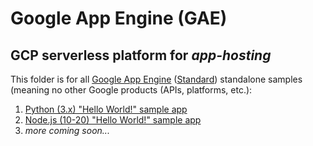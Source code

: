 # Google App Engine (GAE)
## GCP serverless platform for _app-hosting_

This folder is for all [Google App Engine](https://cloud.google.com/appengine) ([Standard](https://cloud.google.com/appengine/docs/standard)) standalone samples (meaning no other Google products (APIs, platforms, etc.):

1. [Python (3.x) "Hello World!" sample app](/cloud/appengine/python3)
1. [Node.js (10-20) "Hello World!" sample app](/cloud/appengine/nodejs)
1. _more coming soon..._

